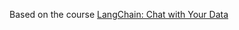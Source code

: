 Based on the course [LangChain: Chat with Your Data](https://github.com/AnsImran/retrieval-augmented-generation.git)
